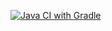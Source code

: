[![Java CI with Gradle](https://github.com/Bolotjanovna/testngjunit4/actions/workflows/gradle-publish.yml/badge.svg?branch=main)](https://github.com/Bolotjanovna/testngjunit4/actions/workflows/gradle-publish.yml)

